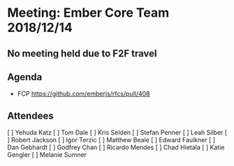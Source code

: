 # Meeting: Ember Core Team 2018/12/14

## No meeting held due to F2F travel

## Agenda
  
- FCP https://github.com/emberjs/rfcs/pull/408

## Attendees

[ ] Yehuda Katz
[ ] Tom Dale
[ ] Kris Selden
[ ] Stefan Penner
[ ] Leah Silber
[ ] Robert Jackson
[ ] Igor Terzic
[ ] Matthew Beale
[ ] Edward Faulkner
[ ] Dan Gebhardt
[ ] Godfrey Chan
[ ] Ricardo Mendes
[ ] Chad Hietala
[ ] Katie Gengler
[ ] Melanie Sumner
